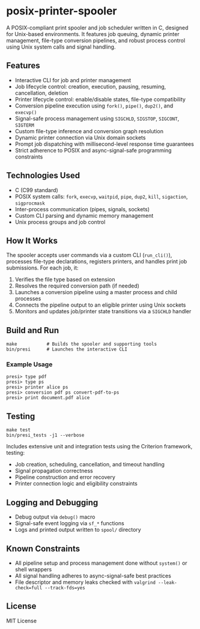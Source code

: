 # posix-printer-spooler

A POSIX-compliant print spooler and job scheduler written in C, designed for Unix-based environments. It features job queuing, dynamic printer management, file-type conversion pipelines, and robust process control using Unix system calls and signal handling.

## Features

* Interactive CLI for job and printer management
* Job lifecycle control: creation, execution, pausing, resuming, cancellation, deletion
* Printer lifecycle control: enable/disable states, file-type compatibility
* Conversion pipeline execution using `fork()`, `pipe()`, `dup2()`, and `execvp()`
* Signal-safe process management using `SIGCHLD`, `SIGSTOP`, `SIGCONT`, `SIGTERM`
* Custom file-type inference and conversion graph resolution
* Dynamic printer connection via Unix domain sockets
* Prompt job dispatching with millisecond-level response time guarantees
* Strict adherence to POSIX and async-signal-safe programming constraints

## Technologies Used

* C (C99 standard)
* POSIX system calls: `fork`, `execvp`, `waitpid`, `pipe`, `dup2`, `kill`, `sigaction`, `sigprocmask`
* Inter-process communication (pipes, signals, sockets)
* Custom CLI parsing and dynamic memory management
* Unix process groups and job control

## How It Works

The spooler accepts user commands via a custom CLI (`run_cli()`), processes file-type declarations, registers printers, and handles print job submissions. For each job, it:

1. Verifies the file type based on extension
2. Resolves the required conversion path (if needed)
3. Launches a conversion pipeline using a master process and child processes
4. Connects the pipeline output to an eligible printer using Unix sockets
5. Monitors and updates job/printer state transitions via a `SIGCHLD` handler

## Build and Run

```
make           # Builds the spooler and supporting tools  
bin/presi      # Launches the interactive CLI  
```

### Example Usage

```
presi> type pdf  
presi> type ps  
presi> printer alice ps  
presi> conversion pdf ps convert-pdf-to-ps  
presi> print document.pdf alice  
```

## Testing

```
make test  
bin/presi_tests -j1 --verbose  
```

Includes extensive unit and integration tests using the Criterion framework, testing:

* Job creation, scheduling, cancellation, and timeout handling
* Signal propagation correctness
* Pipeline construction and error recovery
* Printer connection logic and eligibility constraints

## Logging and Debugging

* Debug output via `debug()` macro
* Signal-safe event logging via `sf_*` functions
* Logs and printed output written to `spool/` directory

## Known Constraints

* All pipeline setup and process management done without `system()` or shell wrappers
* All signal handling adheres to async-signal-safe best practices
* File descriptor and memory leaks checked with `valgrind --leak-check=full --track-fds=yes`

## License

MIT License
